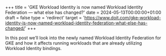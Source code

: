 +++
title = 'GKE Workload Identity is now named Workload Identity Federation — what else has changed?'
date = 2024-05-13T00:00:00+01:00
draft = false
type = 'redirect'
target = 'https://www.doit.com/gke-workload-identity-is-now-named-workload-identity-federation-what-else-has-changed/'
+++

In this post we’ll look into the newly named Workload Identity Federation for GKE and how it affects running workloads that are already utilizing Workload Identity bindings.
